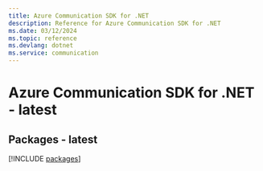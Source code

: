 ```yaml
---
title: Azure Communication SDK for .NET
description: Reference for Azure Communication SDK for .NET
ms.date: 03/12/2024
ms.topic: reference
ms.devlang: dotnet
ms.service: communication
---
```

# Azure Communication SDK for .NET - latest
## Packages - latest
[!INCLUDE [packages](communication-index.md)]